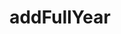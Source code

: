 ---
layout: api
title: addFullYear
permalink: addFullYear/index.html
filename: api/addFullYear.md
---
